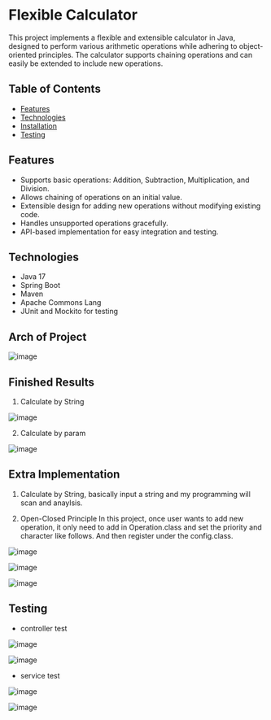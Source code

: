 # Flexible Calculator

This project implements a flexible and extensible calculator in Java, designed to perform various arithmetic operations while adhering to object-oriented principles. The calculator supports chaining operations and can easily be extended to include new operations.

## Table of Contents

- [Features](#features)
- [Technologies](#technologies)
- [Installation](#installation)
- [Testing](#testing)

## Features

- Supports basic operations: Addition, Subtraction, Multiplication, and Division.
- Allows chaining of operations on an initial value.
- Extensible design for adding new operations without modifying existing code.
- Handles unsupported operations gracefully.
- API-based implementation for easy integration and testing.

## Technologies

- Java 17
- Spring Boot
- Maven
- Apache Commons Lang
- JUnit and Mockito for testing

## Arch of Project
![image](https://github.com/user-attachments/assets/973d7ac9-33c2-413c-ba52-015d9fdba828)


## Finished Results
 1. Calculate by String

![image](https://github.com/user-attachments/assets/edb57c73-4951-49bb-80e2-1d29c0ba3c18)

 2. Calculate by param
 
 ![image](https://github.com/user-attachments/assets/a6721f05-51b5-4cc0-af76-2fe03d34536e)


## Extra Implementation

1. Calculate by String, basically input a string and my programming will scan and anaylsis.

2. Open-Closed Principle
   In this project, once user wants to add new operation, it only need to add in Operation.class and set the priority and character like follows. And then register under the config.class.
   
![image](https://github.com/user-attachments/assets/e104fd73-6c26-4edd-acee-98ac19385a30)
   
![image](https://github.com/user-attachments/assets/e1a95f10-71a4-4bcb-8368-dc39487304b8)

![image](https://github.com/user-attachments/assets/e72f3a35-5264-4c9f-82ca-dd49154f99e9)


## Testing
- controller test

![image](https://github.com/user-attachments/assets/15839e0b-6c92-476e-ae9f-f41e1a9799d6)

![image](https://github.com/user-attachments/assets/60954b89-193b-43bb-92bd-4669506ed856)

- service test

![image](https://github.com/user-attachments/assets/6316408d-2b4f-4754-acb5-c12716e2d29a)

![image](https://github.com/user-attachments/assets/996f22f8-828f-4727-be58-5b61615a5a12)
